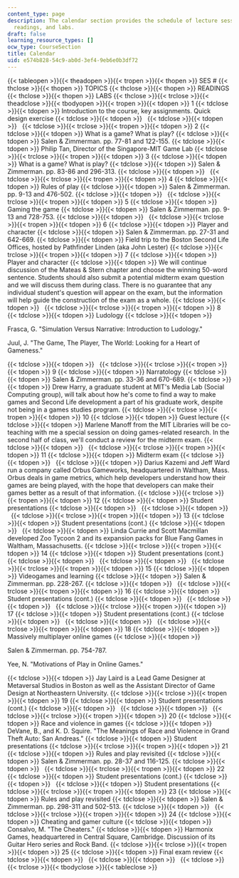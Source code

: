 ```yaml
---
content_type: page
description: The calendar section provides the schedule of lecture sessions, topics,
  readings, and labs.
draft: false
learning_resource_types: []
ocw_type: CourseSection
title: Calendar
uid: e574b828-54c9-ab0d-3ef4-9eb6e0b3df72
---
```

{{< tableopen >}}{{< theadopen >}}{{< tropen >}}{{< thopen >}}
SES #
{{< thclose >}}{{< thopen >}}
TOPICS
{{< thclose >}}{{< thopen >}}
READINGS
{{< thclose >}}{{< thopen >}}
LABS
{{< thclose >}}{{< trclose >}}{{< theadclose >}}{{< tbodyopen >}}{{< tropen >}}{{< tdopen >}}
1
{{< tdclose >}}{{< tdopen >}}
Introduction to the course, key assignments. Quick design exercise
{{< tdclose >}}{{< tdopen >}}
 
{{< tdclose >}}{{< tdopen >}}
 
{{< tdclose >}}{{< trclose >}}{{< tropen >}}{{< tdopen >}}
2
{{< tdclose >}}{{< tdopen >}}
What is a game? What is play?
{{< tdclose >}}{{< tdopen >}}
Salen & Zimmerman. pp. 77-81 and 122-155.
{{< tdclose >}}{{< tdopen >}}
Philip Tan, Director of the Singapore-MIT Game Lab
{{< tdclose >}}{{< trclose >}}{{< tropen >}}{{< tdopen >}}
3
{{< tdclose >}}{{< tdopen >}}
What is a game? What is play?
{{< tdclose >}}{{< tdopen >}}
Salen & Zimmerman. pp. 83-86 and 296-313.
{{< tdclose >}}{{< tdopen >}}
 
{{< tdclose >}}{{< trclose >}}{{< tropen >}}{{< tdopen >}}
4
{{< tdclose >}}{{< tdopen >}}
Rules of play
{{< tdclose >}}{{< tdopen >}}
Salen & Zimmerman. pp. 9-13 and 476-502.
{{< tdclose >}}{{< tdopen >}}
 
{{< tdclose >}}{{< trclose >}}{{< tropen >}}{{< tdopen >}}
5
{{< tdclose >}}{{< tdopen >}}
Gaming the game
{{< tdclose >}}{{< tdopen >}}
Salen & Zimmerman. pp. 9-13 and 728-753.
{{< tdclose >}}{{< tdopen >}}
 
{{< tdclose >}}{{< trclose >}}{{< tropen >}}{{< tdopen >}}
6
{{< tdclose >}}{{< tdopen >}}
Player and character
{{< tdclose >}}{{< tdopen >}}
Salen & Zimmerman. pp. 27-31 and 642-669.
{{< tdclose >}}{{< tdopen >}}
Field trip to the Boston Second Life Offices, hosted by Pathfinder Linden (aka John Lester)
{{< tdclose >}}{{< trclose >}}{{< tropen >}}{{< tdopen >}}
7
{{< tdclose >}}{{< tdopen >}}
Player and character
{{< tdclose >}}{{< tdopen >}}
We will continue discussion of the Mateas & Stern chapter and choose the winning 50-word sentence. Students should also submit a potential midterm exam question and we will discuss them during class. There is no guarantee that any individual student's question will appear on the exam, but the information will help guide the construction of the exam as a whole.
{{< tdclose >}}{{< tdopen >}}
 
{{< tdclose >}}{{< trclose >}}{{< tropen >}}{{< tdopen >}}
8
{{< tdclose >}}{{< tdopen >}}
Ludology
{{< tdclose >}}{{< tdopen >}}

Frasca, G. "Simulation Versus Narrative: Introduction to Ludology."

Juul, J. "The Game, The Player, The World: Looking for a Heart of Gameness."

{{< tdclose >}}{{< tdopen >}}
 
{{< tdclose >}}{{< trclose >}}{{< tropen >}}{{< tdopen >}}
9
{{< tdclose >}}{{< tdopen >}}
Narratology
{{< tdclose >}}{{< tdopen >}}
Salen & Zimmerman. pp. 33-36 and 670-689.
{{< tdclose >}}{{< tdopen >}}
Drew Harry, a graduate student at MIT's Media Lab (Social Computing group), will talk about how he's come to find a way to make games and Second Life development a part of his graduate work, despite not being in a games studies program.
{{< tdclose >}}{{< trclose >}}{{< tropen >}}{{< tdopen >}}
10
{{< tdclose >}}{{< tdopen >}}
Guest lecture
{{< tdclose >}}{{< tdopen >}}
Marlene Manoff from the MIT Libraries will be co-teaching with me a special session on doing games-related research. In the second half of class, we'll conduct a review for the midterm exam.
{{< tdclose >}}{{< tdopen >}}
 
{{< tdclose >}}{{< trclose >}}{{< tropen >}}{{< tdopen >}}
11
{{< tdclose >}}{{< tdopen >}}
Midterm exam
{{< tdclose >}}{{< tdopen >}}
 
{{< tdclose >}}{{< tdopen >}}
Darius Kazemi and Jeff Ward run a company called Orbus Gameworks, headquartered in Waltham, Mass. Orbus deals in game metrics, which help developers understand how their games are being played, with the hope that developers can make their games better as a result of that information.
{{< tdclose >}}{{< trclose >}}{{< tropen >}}{{< tdopen >}}
12
{{< tdclose >}}{{< tdopen >}}
Student presentations
{{< tdclose >}}{{< tdopen >}}
 
{{< tdclose >}}{{< tdopen >}}
 
{{< tdclose >}}{{< trclose >}}{{< tropen >}}{{< tdopen >}}
13
{{< tdclose >}}{{< tdopen >}}
Student presentations (cont.)
{{< tdclose >}}{{< tdopen >}}
 
{{< tdclose >}}{{< tdopen >}}
Linda Currie and Scott Macmillan developed Zoo Tycoon 2 and its expansion packs for Blue Fang Games in Waltham, Massachusetts.
{{< tdclose >}}{{< trclose >}}{{< tropen >}}{{< tdopen >}}
14
{{< tdclose >}}{{< tdopen >}}
Student presentations (cont.)
{{< tdclose >}}{{< tdopen >}}
 
{{< tdclose >}}{{< tdopen >}}
 
{{< tdclose >}}{{< trclose >}}{{< tropen >}}{{< tdopen >}}
15
{{< tdclose >}}{{< tdopen >}}
Videogames and learning
{{< tdclose >}}{{< tdopen >}}
Salen & Zimmerman. pp. 228-267.
{{< tdclose >}}{{< tdopen >}}
 
{{< tdclose >}}{{< trclose >}}{{< tropen >}}{{< tdopen >}}
16
{{< tdclose >}}{{< tdopen >}}
Student presentations (cont.)
{{< tdclose >}}{{< tdopen >}}
 
{{< tdclose >}}{{< tdopen >}}
 
{{< tdclose >}}{{< trclose >}}{{< tropen >}}{{< tdopen >}}
17
{{< tdclose >}}{{< tdopen >}}
Student presentations (cont.)
{{< tdclose >}}{{< tdopen >}}
 
{{< tdclose >}}{{< tdopen >}}
 
{{< tdclose >}}{{< trclose >}}{{< tropen >}}{{< tdopen >}}
18
{{< tdclose >}}{{< tdopen >}}
Massively multiplayer online games
{{< tdclose >}}{{< tdopen >}}

Salen & Zimmerman. pp. 754-787.

Yee, N. "Motivations of Play in Online Games."

{{< tdclose >}}{{< tdopen >}}
Jay Laird is a Lead Game Designer at Metaversal Studios in Boston as well as the Assistant Director of Game Design at Northeastern University.
{{< tdclose >}}{{< trclose >}}{{< tropen >}}{{< tdopen >}}
19
{{< tdclose >}}{{< tdopen >}}
Student presentations (cont.)
{{< tdclose >}}{{< tdopen >}}
 
{{< tdclose >}}{{< tdopen >}}
 
{{< tdclose >}}{{< trclose >}}{{< tropen >}}{{< tdopen >}}
20
{{< tdclose >}}{{< tdopen >}}
Race and violence in games
{{< tdclose >}}{{< tdopen >}}
DeVane, B., and K. D. Squire. "The Meanings of Race and Violence in Grand Theft Auto: San Andreas."
{{< tdclose >}}{{< tdopen >}}
Student presentations
{{< tdclose >}}{{< trclose >}}{{< tropen >}}{{< tdopen >}}
21
{{< tdclose >}}{{< tdopen >}}
Rules and play revisited
{{< tdclose >}}{{< tdopen >}}
Salen & Zimmerman. pp. 28-37 and 116-125.
{{< tdclose >}}{{< tdopen >}}
 
{{< tdclose >}}{{< trclose >}}{{< tropen >}}{{< tdopen >}}
22
{{< tdclose >}}{{< tdopen >}}
Student presentations (cont.)
{{< tdclose >}}{{< tdopen >}}
 
{{< tdclose >}}{{< tdopen >}}
Student presentations
{{< tdclose >}}{{< trclose >}}{{< tropen >}}{{< tdopen >}}
23
{{< tdclose >}}{{< tdopen >}}
Rules and play revisited
{{< tdclose >}}{{< tdopen >}}
Salen & Zimmerman. pp. 298-311 and 502-513.
{{< tdclose >}}{{< tdopen >}}
 
{{< tdclose >}}{{< trclose >}}{{< tropen >}}{{< tdopen >}}
24
{{< tdclose >}}{{< tdopen >}}
Cheating and gamer culture
{{< tdclose >}}{{< tdopen >}}
Consalvo, M. "The Cheaters."
{{< tdclose >}}{{< tdopen >}}
Harmonix Games, headquartered in Central Square, Cambridge. Discussion of its Guitar Hero series and Rock Band.
{{< tdclose >}}{{< trclose >}}{{< tropen >}}{{< tdopen >}}
25
{{< tdclose >}}{{< tdopen >}}
Final exam review
{{< tdclose >}}{{< tdopen >}}
 
{{< tdclose >}}{{< tdopen >}}
 
{{< tdclose >}}{{< trclose >}}{{< tbodyclose >}}{{< tableclose >}}